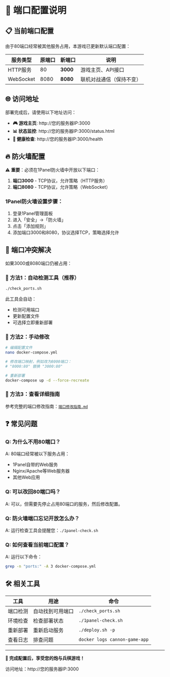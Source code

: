 # 🔧 端口配置说明

## 📋 当前端口配置

由于80端口经常被其他服务占用，本游戏已更新默认端口配置：

| 服务类型 | 原端口 | 新端口 | 说明 |
|---------|--------|--------|------|
| HTTP服务 | 80 | **3000** | 游戏主页、API接口 |
| WebSocket | 8080 | **8080** | 联机对战通信（保持不变） |

## 🌐 访问地址

部署完成后，请使用以下地址访问：

- **🎮 游戏主页**: http://您的服务器IP:3000
- **📊 状态监控**: http://您的服务器IP:3000/status.html  
- **💚 健康检查**: http://您的服务器IP:3000/health

## 🔥 防火墙配置

⚠️ **重要**：必须在1Panel防火墙中开放以下端口：

1. **端口3000** - TCP协议，允许策略（HTTP服务）
2. **端口8080** - TCP协议，允许策略（WebSocket）

### 1Panel防火墙设置步骤：
1. 登录1Panel管理面板
2. 进入「安全」→「防火墙」
3. 点击「添加规则」
4. 添加端口3000和8080，协议选择TCP，策略选择允许

## 🚨 端口冲突解决

如果3000或8080端口仍被占用：

### 🔧 方法1：自动检测工具（推荐）
```bash
./check_ports.sh
```
此工具会自动：
- 检测可用端口
- 更新配置文件
- 可选择立即重新部署

### 🔧 方法2：手动修改
```bash
# 编辑配置文件
nano docker-compose.yml

# 修改端口映射，例如改为8000端口：
# "8000:80" 替换 "3000:80"

# 重新部署
docker-compose up -d --force-recreate
```

### 🔧 方法3：查看详细指南
参考完整的端口修改指南：[`端口修改指南.md`](./端口修改指南.md)

## ❓ 常见问题

### Q: 为什么不用80端口？
A: 80端口经常被以下服务占用：
- 1Panel自带的Web服务
- Nginx/Apache等Web服务器
- 其他Web应用

### Q: 可以改回80端口吗？
A: 可以，但需要先停止占用80端口的服务，然后修改配置。

### Q: 防火墙端口忘记开放怎么办？
A: 运行检查工具会提醒您：`./1panel-check.sh`

### Q: 如何查看当前端口配置？
A: 运行以下命令：
```bash
grep -n "ports:" -A 3 docker-compose.yml
```

## 🛠️ 相关工具

| 工具 | 用途 | 命令 |
|------|------|------|
| 端口检测 | 自动找到可用端口 | `./check_ports.sh` |
| 环境检查 | 检查部署状态 | `./1panel-check.sh` |
| 重新部署 | 重新启动服务 | `./deploy.sh -p` |
| 查看日志 | 排查问题 | `docker logs cannon-game-app` |

---

**🎉 完成配置后，享受您的炮与兵棋游戏！**

访问地址：http://您的服务器IP:3000 